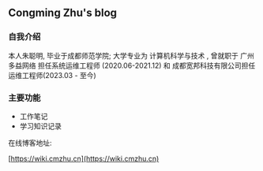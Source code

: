 ## Congming Zhu's blog 

### 自我介绍

本人朱聪明, 毕业于成都师范学院; 大学专业为 计算机科学与技术 , 曾就职于 广州多益网络 担任系统运维工程师 (2020.06-2021.12) 和 成都宽邦科技有限公司担任运维工程师(2023.03 - 至今)

### 主要功能

- 工作笔记
- 学习知识记录



在线博客地址: 

[https://wiki.cmzhu.cn](https://wiki.cmzhu.cn)



